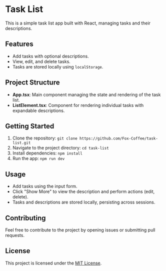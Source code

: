 
# Task List

This is a simple task list app built with React, managing tasks and their descriptions.

## Features

- Add tasks with optional descriptions.
- View, edit, and delete tasks.
- Tasks are stored locally using `localStorage`.

## Project Structure

- **App.tsx**: Main component managing the state and rendering of the task list.
- **ListElement.tsx**: Component for rendering individual tasks with expandable descriptions.

## Getting Started

1. Clone the repository: `git clone https://github.com/Fox-Coffee/task-list.git`
2. Navigate to the project directory: `cd task-list`
3. Install dependencies: `npm install`
4. Run the app: `npm run dev`

## Usage

- Add tasks using the input form.
- Click "Show More" to view the description and perform actions (edit, delete).
- Tasks and descriptions are stored locally, persisting across sessions.

## Contributing

Feel free to contribute to the project by opening issues or submitting pull requests.

## License

This project is licensed under the [MIT License](LICENSE).